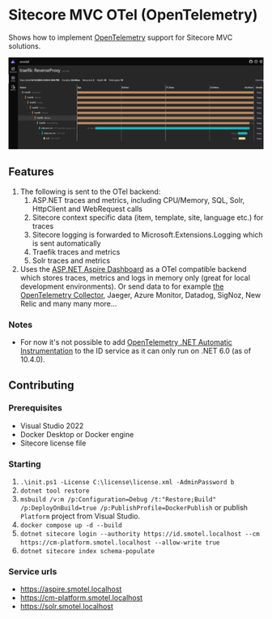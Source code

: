 # Sitecore MVC OTel (OpenTelemetry)

Shows how to implement [OpenTelemetry](https://opentelemetry.io/) support for Sitecore MVC solutions.

![Aspire dashboard](aspire-trace.png)

## Features

1. The following is sent to the OTel backend:
   1. ASP.NET traces and metrics, including CPU/Memory, SQL, Solr, HttpClient and WebRequest calls
   1. Sitecore context specific data (item, template, site, language etc.) for traces
   1. Sitecore logging is forwarded to Microsoft.Extensions.Logging which is sent automatically
   1. Traefik traces and metrics
   1. Solr traces and metrics
1. Uses the [ASP.NET Aspire Dashboard](https://learn.microsoft.com/en-us/dotnet/aspire/fundamentals/dashboard/explore) as a OTel compatible backend which stores traces, metrics and logs in memory only (great for local development environments). Or send data to for example [the OpenTelemetry Collector](https://opentelemetry.io/docs/collector/), Jaeger, Azure Monitor, Datadog, SigNoz, New Relic and many many more...

### Notes

- For now it's not possible to add [OpenTelemetry .NET Automatic Instrumentation](https://opentelemetry.io/docs/zero-code/net/) to the ID service as it can only run on .NET 6.0 (as of 10.4.0).

## Contributing

### Prerequisites

- Visual Studio 2022
- Docker Desktop or Docker engine
- Sitecore license file

### Starting

1. `.\init.ps1 -License C:\license\license.xml -AdminPassword b`
1. `dotnet tool restore`
1. `msbuild /v:m /p:Configuration=Debug /t:"Restore;Build" /p:DeployOnBuild=true /p:PublishProfile=DockerPublish` or publish `Platform` project from Visual Studio.
1. `docker compose up -d --build`
1. `dotnet sitecore login --authority https://id.smotel.localhost --cm https://cm-platform.smotel.localhost --allow-write true`
1. `dotnet sitecore index schema-populate`

### Service urls

- <https://aspire.smotel.localhost>
- <https://cm-platform.smotel.localhost>
- <https://solr.smotel.localhost>

